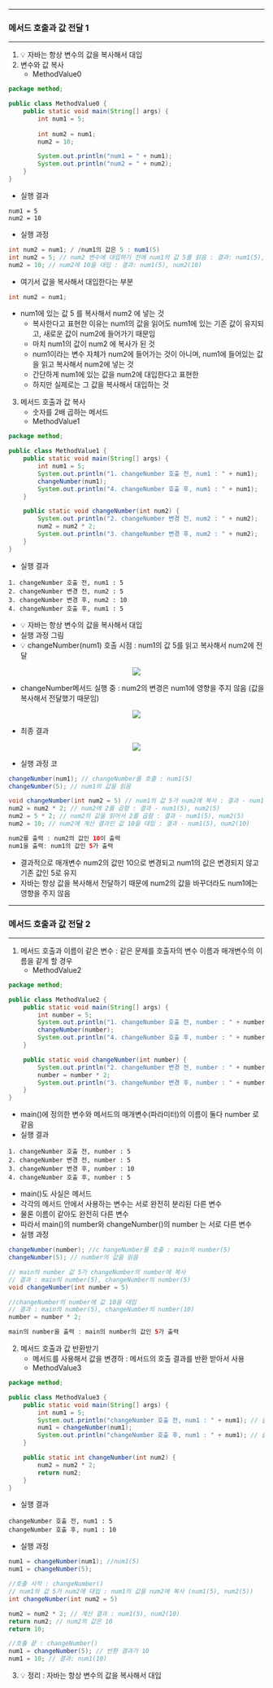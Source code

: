 -----
### 메서드 호출과 값 전달 1
-----
1. 💡 자바는 항상 변수의 값을 복사해서 대입
2. 변수와 값 복사
   - MethodValue0
```java
package method;

public class MethodValue0 {
    public static void main(String[] args) {
        int num1 = 5;
        
        int num2 = num1;
        num2 = 10;

        System.out.println("num1 = " + num1);
        System.out.println("num2 = " + num2);
    }
}
```
  - 실행 결과
```
num1 = 5
num2 = 10
```
   - 실행 과정
```java
int num2 = num1; / /num1의 값은 5 : num1(5)
int num2 = 5; // num2 변수에 대입하기 전에 num1의 값 5를 읽음 : 결과: num1(5), num2(5)
num2 = 10; // num2에 10을 대입 : 결과: num1(5), num2(10)
```
  - 여기서 값을 복사해서 대입한다는 부분
```java
int num2 = num1;
```
  - num1에 있는 값 5 를 복사해서 num2 에 넣는 것
    + 복사한다고 표현한 이유는 num1의 값을 읽어도 num1에 있는 기존 값이 유지되고, 새로운 값이 num2에 들어가기 때문임
    + 마치 num1의 값이 num2 에 복사가 된 것
    + num1이라는 변수 자체가 num2에 들어가는 것이 아니며, num1에 들어있는 값을 읽고 복사해서 num2에 넣는 것
    + 간단하게 num1에 있는 값을 num2에 대입한다고 표현한
    + 하지만 실제로는 그 값을 복사해서 대입하는 것
   
3. 메서드 호출과 값 복사
   - 숫자를 2배 곱하는 메서드
   - MethodValue1
```java
package method;

public class MethodValue1 {
    public static void main(String[] args) {
        int num1 = 5;
        System.out.println("1. changeNumber 호출 전, num1 : " + num1);
        changeNumber(num1);
        System.out.println("4. changeNumber 호출 후, num1 : " + num1);
    }

    public static void changeNumber(int num2) {
        System.out.println("2. changeNumber 변경 전, num2 : " + num2);
        num2 = num2 * 2;
        System.out.println("3. changeNumber 변경 후, num2 : " + num2);
    }
}
```
  - 실행 결과
```
1. changeNumber 호출 전, num1 : 5
2. changeNumber 변경 전, num2 : 5
3. changeNumber 변경 후, num2 : 10
4. changeNumber 호출 후, num1 : 5
```
  - 💡 자바는 항상 변수의 값을 복사해서 대입
  - 실행 과정 그림
   - 💡 changeNumber(num1) 호출 시점 : num1의 값 5를 읽고 복사해서 num2에 전달
<div align="center">
<img src="https://github.com/user-attachments/assets/4ab67362-bb3e-4d16-b615-d07bee852955">
</div>

   - changeNumber메서드 실행 중 : num2의 변경은 num1에 영향을 주지 않음 (값을 복사해서 전달했기 때문임)
<div align="center">
<img src="https://github.com/user-attachments/assets/977e333f-c827-4859-a575-e41ded0f23c7">
</div>

   - 최종 결과
<div align="center">
<img src="https://github.com/user-attachments/assets/3886e81e-54b0-437d-9a87-4b88c7620eef">
</div>

   - 실행 과정 코
```java
changeNumber(num1); // changeNumber를 호출 : num1(5)
changeNumber(5); // num1의 값을 읽음

void changeNumber(int num2 = 5) // num1의 값 5가 num2에 복사 : 결과 - num1(5), num2(5)
num2 = num2 * 2; // num2에 2를 곱함 : 결과 - num1(5), num2(5)
num2 = 5 * 2; // num2의 값을 읽어서 2를 곱함 : 결과 - num1(5), num2(5)
num2 = 10; // num2에 계산 결과인 값 10을 대입 : 결과 - num1(5), num2(10)

num2를 출력 : num2의 값인 10이 출력
num1을 출력: num1의 값인 5가 출력
```
  - 결과적으로 매개변수 num2의 값만 10으로 변경되고 num1의 값은 변경되지 않고 기존 값인 5로 유지
  - 자바는 항상 값을 복사해서 전달하기 때문에 num2의 값을 바꾸더라도 num1에는 영향을 주지 않음

-----
### 메서드 호출과 값 전달 2
-----
1. 메서드 호출과 이름이 같은 변수 : 같은 문제를 호출자의 변수 이름과 매개변수의 이름을 같게 할 경우
   - MethodValue2
```java
package method;

public class MethodValue2 {
    public static void main(String[] args) {
        int number = 5;
        System.out.println("1. changeNumber 호출 전, number : " + number); // 출력 : 5
        changeNumber(number);
        System.out.println("4. changeNumber 호출 후, number : " + number); // 출력 : 5
    }

    public static void changeNumber(int number) {
        System.out.println("2. changeNumber 변경 전, number : " + number); // 출력 : 5
        number = number * 2;
        System.out.println("3. changeNumber 변경 후, number : " + number); // 출력 : 10
    }
}
```
  - main()에 정의한 변수와 메서드의 매개변수(파라미터)의 이름이 둘다 number 로 같음
  - 실행 결과
```
1. changeNumber 호출 전, number : 5
2. changeNumber 변경 전, number : 5
3. changeNumber 변경 후, number : 10
4. changeNumber 호출 후, number : 5
```
   - main()도 사실은 메서드
   - 각각의 메서드 안에서 사용하는 변수는 서로 완전히 분리된 다른 변수
   - 물론 이름이 같아도 완전히 다른 변수
   - 따라서 main()의 number와 changeNumber()의 number 는 서로 다른 변수
   - 실행 과정
```java
changeNumber(number); //c hangeNumber를 호출 : main의 number(5)
changeNumber(5); // number의 값을 읽음

// main의 number 값 5가 changeNumber의 number에 복사
// 결과 : main의 number(5), changeNumber의 number(5)
void changeNumber(int number = 5)

//changeNumber의 number에 값 10을 대입
// 결과 : main의 number(5), changeNumber의 number(10)
number = number * 2;

main의 number을 출력 : main의 number의 값인 5가 출력
```

2. 메서드 호출과 값 반환받기
   - 메서드를 사용해서 값을 변경하 : 메서드의 호출 결과를 반환 받아서 사용
   - MethodValue3
```java
package method;

public class MethodValue3 {
    public static void main(String[] args) {
        int num1 = 5;
        System.out.println("changeNumber 호출 전, num1 : " + num1); // 출력 : 5
        num1 = changeNumber(num1);
        System.out.println("changeNumber 호출 후, num1 : " + num1); // 출력 : 10
    }

    public static int changeNumber(int num2) {
        num2 = num2 * 2;
        return num2;
    }
}
```
   - 실행 결과
```
changeNumber 호출 전, num1 : 5
changeNumber 호출 후, num1 : 10
```
   - 실행 과정
```java
num1 = changeNumber(num1); //num1(5)
num1 = changeNumber(5);

//호출 시작 : changeNumber()
// num1의 값 5가 num2에 대입 : num1의 값을 num2에 복사 (num1(5), num2(5))
int changeNumber(int num2 = 5)

num2 = num2 * 2; // 계산 결과 : num1(5), num2(10)
return num2; // num2의 값은 10
return 10;

//호출 끝 : changeNumber()
num1 = changeNumber(5); // 반환 결과가 10
num1 = 10; // 결과: num1(10)
```

3. 💡 정리 : 자바는 항상 변수의 값을 복사해서 대입
